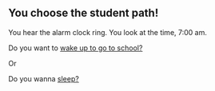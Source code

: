 ## You choose the student path!  

You hear the alarm clock ring. You look at the time, 7:00 am.  

Do you want to [wake up to go to school?](choice1/wakeup.md)

Or

Do you wanna [sleep?](choice2/snooze1.md)
